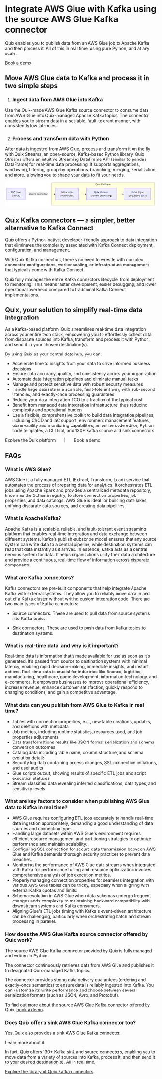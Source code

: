 <!--- BEGIN MARKDOWN --->
# Integrate AWS Glue with Kafka using the source AWS Glue Kafka connector

Quix enables you to publish data from an AWS Glue job to Apache Kafka and then process it. All of this in real time, using pure Python, and at any scale. 

[Book a demo](https://share.hsforms.com/1iW0TmZzKQMChk0lxd_tGiw4yjw2)

## Move AWS Glue data to Kafka and process it in two simple steps

1. ### Ingest data from AWS Glue into Kafka

Use the Quix-made AWS Glue Kafka source connector to consume data from AWS Glue into Quix-managed Apache Kafka topics. The connector enables you to stream data in a scalable, fault-tolerant manner, with consistently low latencies. 

2. ### Process and transform data with Python

After data is ingested from AWS Glue, process and transform it on the fly with Quix Streams, an open-source, Kafka-based Python library. Quix Streams offers an intuitive Streaming DataFrame API (similar to pandas DataFrame) for real-time data processing. It supports aggregations, windowing, filtering, group-by operations, branching, merging, serialization, and more, allowing you to shape your data to fit your needs. 

![Diagram](images/AmazonGlue-source_diagram_1.png)

## Quix Kafka connectors — a simpler, better alternative to Kafka Connect

Quix offers a Python-native, developer-friendly approach to data integration that eliminates the complexity associated with Kafka Connect deployment, configuration, and management. 

With Quix Kafka connectors, there's no need to wrestle with complex connector configurations, worker scaling, or infrastructure management that typically come with Kafka Connect.

Quix fully manages the entire Kafka connectors lifecycle, from deployment to monitoring. This means faster development, easier debugging, and lower operational overhead compared to traditional Kafka Connect implementations.

## Quix, your solution to simplify real-time data integration

As a Kafka-based platform, Quix streamlines real-time data integration across your entire tech stack, empowering you to effortlessly collect data from disparate sources into Kafka, transform and process it with Python, and send it to your chosen destination(s).

By using Quix as your central data hub, you can:

* Accelerate time to insights from your data to drive informed business decisions  
* Ensure data accuracy, quality, and consistency across your organization  
* Automate data integration pipelines and eliminate manual tasks  
* Manage and protect sensitive data with robust security measures  
* Handle large datasets in a scalable, fault-tolerant way, with sub-second latencies, and exactly-once processing guarantees  
* Reduce your data integration TCO to a fraction of the typical cost  
* Benefit from managed data integration infrastructure, thus reducing complexity and operational burden  
* Use a flexible, comprehensive toolkit to build data integration pipelines, including CI/CD and IaC support, environment management features, observability and monitoring capabilities, an online code editor, Python code templates, a CLI tool, and 130+ Kafka source and sink connectors

[Explore the Quix platform](https://portal.demo.quix.io/pipeline?workspace=demo-gametelemetrytemplate-prod)  |  [Book a demo](https://share.hsforms.com/1iW0TmZzKQMChk0lxd_tGiw4yjw2)

## FAQs

### What is AWS Glue?

AWS Glue is a fully managed ETL (Extract, Transform, Load) service that automates the process of preparing data for analytics. It orchestrates ETL jobs using Apache Spark and provides a centralized metadata repository, known as the Schema registry, to store connection properties, job properties, and data catalogs. AWS Glue is ideal for building data lakes, unifying disparate data sources, and creating data pipelines.

### What is Apache Kafka?

Apache Kafka is a scalable, reliable, and fault-tolerant event streaming platform that enables real-time integration and data exchange between different systems. Kafka’s publish-subscribe model ensures that any source system can write data to a central pipeline, while destination systems can read that data instantly as it arrives. In essence, Kafka acts as a central nervous system for data. It helps organizations unify their data architecture and provide a continuous, real-time flow of information across disparate components.

### What are Kafka connectors?

Kafka connectors are pre-built components that help integrate Apache Kafka with external systems. They allow you to reliably move data in and out of a Kafka cluster without writing custom integration code. There are two main types of Kafka connectors:

* Source connectors. These are used to pull data from source systems into Kafka topics.

* Sink connectors. These are used to push data from Kafka topics to destination systems.

### What is real-time data, and why is it important?

Real-time data is information that’s made available for use as soon as it's generated. It’s passed from source to destination systems with minimal latency, enabling rapid decision-making, immediate insights, and instant actions. Real-time data is crucial for industries like finance, logistics, manufacturing, healthcare, game development, information technology, and e-commerce. It empowers businesses to improve operational efficiency, increase revenue, enhance customer satisfaction, quickly respond to changing conditions, and gain a competitive advantage.

### What data can you publish from AWS Glue to Kafka in real time?

* Tables with connection properties, e.g., new table creations, updates, and deletions with metadata  
* Job metrics, including runtime statistics, resources used, and job properties adjustments  
* Data transformations results like JSON format serialization and schema conversion outcomes  
* Catalog data including table name, column structure, and schema evolution details  
* Security log data containing access changes, SSL connection initiations, and user audits  
* Glue scripts output, showing results of specific ETL jobs and script execution statuses  
* Stream classified data revealing inferred classifications, data types, and sensitivity levels

### What are key factors to consider when publishing AWS Glue data to Kafka in real time?

* AWS Glue requires configuring ETL jobs accurately to handle real-time data ingestion appropriately, demanding a good understanding of data sources and connection type.   
* Handling large datasets within AWS Glue's environment requires efficient resource management and partitioning strategies to optimize performance and maintain scalability.  
* Configuring SSL connection for secure data transmission between AWS Glue and Kafka demands thorough security practices to prevent data breaches.  
* Monitoring the performance of AWS Glue data streams when integrated with Kafka for performance tuning and resource optimization involves comprehensive analysis of job execution metrics.  
* Properly managing connection properties for seamless integration with various AWS Glue tables can be tricky, especially when aligning with external Kafka quotas and limits.  
* Schema evolution in AWS Glue when data schemas undergo frequent changes adds complexity to maintaining backward compatibility with downstream systems and Kafka consumers.  
* Aligning Glue's ETL jobs timing with Kafka's event-driven architecture can be challenging, particularly when orchestrating batch and stream processing in parallel.

### How does the AWS Glue Kafka source connector offered by Quix work?

The source AWS Glue Kafka connector provided by Quix is fully managed and written in Python. 

The connector continuously retrieves data from AWS Glue and publishes it to designated Quix-managed Kafka topics.  

The connector provides strong data delivery guarantees (ordering and exactly-once semantics) to ensure data is reliably ingested into Kafka. You can customize its write performance and choose between several serialization formats (such as JSON, Avro, and Protobuf).  

To find out more about the source AWS Glue Kafka connector offered by Quix, [book a demo](https://share.hsforms.com/1iW0TmZzKQMChk0lxd_tGiw4yjw2).

### Does Quix offer a sink AWS Glue Kafka connector too?

Yes, Quix also provides a sink AWS Glue Kafka connector.

Learn more about it.

In fact, Quix offers 130+ Kafka sink and source connectors, enabling you to move data from a variety of sources into Kafka, process it, and then send it to your desired destination(s). All in real time.

[Explore the library of Quix Kafka connectors](https://quix.io/connectors)
<!--- END MARKDOWN --->